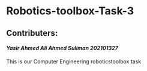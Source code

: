 # **Robotics-toolbox-Task-3**
## Contributers:
#### _Yasir Ahmed Ali Ahmed Suliman 202101327_
This is our Computer Engineering roboticstoolbox task


